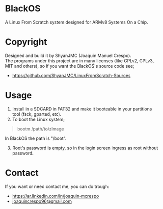 # BlackOS
A Linux From Scratch system designed for ARMv8 Systems On a Chip.

# Copyright
Designed and build it by ShyanJMC (Joaquin Manuel Crespo). <br>
The programs under this project are in many licenses (like GPLv2, GPLv3, MIT and others), so if you want the BlackOS's source code see;
* https://github.com/ShyanJMC/LinuxFromScratch-Sources 

# Usage
1. Install in a SDCARD in FAT32 and make it booteable in your partitions tool (fsck, gparted, etc).
2. To boot the Linux system;
> bootm /path/to/zImage

In BlackOS the path is "/boot". 

3. Root's password is empty, so in the login screen ingress as root without password.

# Contact
If you want or need contact me, you can do trough:
* https://ar.linkedin.com/in/joaquin-mcrespo
* joaquincrespo96@gmail.com
